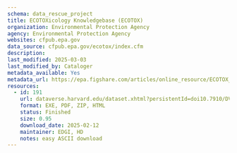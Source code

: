 ```yaml
---
schema: data_rescue_project 
title: ECOTOXicology Knowledgebase (ECOTOX)
organization: Environmental Protection Agency
agency: Environmental Protection Agency
websites: cfpub.epa.gov
data_source: cfpub.epa.gov/ecotox/index.cfm
description: 
last_modified: 2025-03-03
last_modified_by: Cataloger
metadata_available: Yes
metadata_url: https://epa.figshare.com/articles/online_resource/ECOTOX_5_6_User_Guide/26764645?file=48991039
resources:
  - id: 191
    url: dataverse.harvard.edu/dataset.xhtml?persistentId=doi10.7910/DVN/LTVQUK
    format: EXE, PDF, ZIP, HTML
    status: Finished
    size: 0.95
    download_date: 2025-02-12
    maintainer: EDGI, HD
    notes: easy ASCII download
---
```


